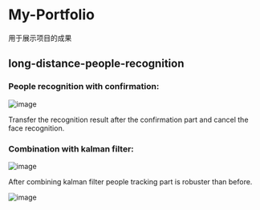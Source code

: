 # My-Portfolio
用于展示项目的成果
## long-distance-people-recognition
### People recognition with confirmation:

![image](https://github.com/pandongwei/long-distance-people-recognition/blob/master/output/output1.gif)

Transfer the recognition result after the confirmation part and cancel the face recognition.


### Combination with kalman filter:

![image](https://github.com/pandongwei/long-distance-people-recognition/blob/master/output/output2.gif) 

After combining kalman filter people tracking part is robuster than before.

![image](https://github.com/pandongwei/long-distance-people-recognition/blob/master/output/output3.gif) 
